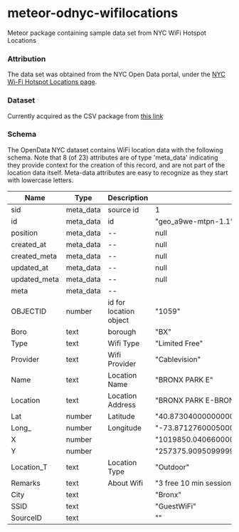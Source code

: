 # meteor-odnyc-wifilocations
Meteor package containing sample data set from NYC WiFi Hotspot Locations

### Attribution
The data set was obtained from the NYC Open Data portal, under the [NYC Wi-Fi Hotspot Locations page](https://nycopendata.socrata.com/Social-Services/NYC-Wi-Fi-Hotspot-Locations/a9we-mtpn).

### Dataset
Currently acquired as the CSV package from [this link](https://nycopendata.socrata.com/api/views/jd4g-ks2z/rows.csv?accessType=DOWNLOAD)

### Schema
The OpenData NYC dataset contains WiFi location data with the following schema. Note that 8 (of 23) attributes are of type 'meta_data' indicating they provide context for the creation of this record, and are not part of the location data itself. Meta-data attributes are easy to recognize as they start with lowercase letters.

| Name | Type | Description | Example data |
| -- | -- | -- | -- |
| sid | meta_data| source id | 1 |
| id | meta_data| id | "geo_a9we-mtpn-1.1" |
| position | meta_data| -- | null |
| created_at | meta_data| -- | null |
| created_meta | meta_data| -- | null |
| updated_at | meta_data| -- | null |
| updated_meta | meta_data| -- | null |
| meta | meta_data| -- | |
| OBJECTID | number | id for location object | "1059" |
| Boro | text | borough | "BX" |
| Type | text |  Wifi Type | "Limited Free" |
| Provider | text | Wifi Provider | "Cablevision" |
| Name | text | Location Name | "BRONX PARK E" |
| Location | text | Location Address | "BRONX PARK E-BRONX PARK 3/P/N/O BURKE AV" |
| Lat | number | Latitude | "40.87304000000000314685166813433170318603515625" |
| Long_ | number | Longitude | "-73.8712760005000035334887797944247722625732421875" |
| X | number | | "1019850.040660000056959688663482666015625" |
| Y | number | | "257375.90950999999768100678920745849609375" |
| Location_T | text | Location Type | "Outdoor" |
| Remarks | text | About Wifi | "3 free 10 min sessions" |
| City | text | | "Bronx" |
| SSID | text | | "GuestWiFi"|
| SourceID | text | | "" |

